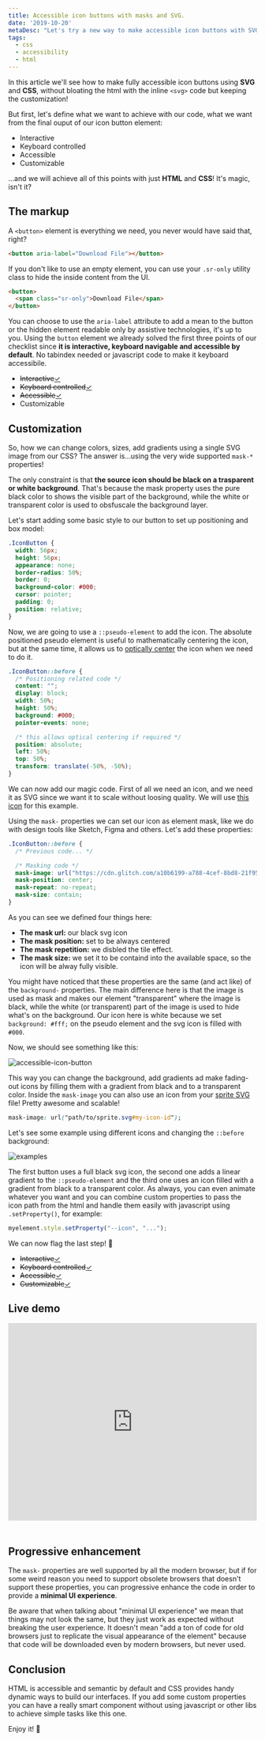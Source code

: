 ```yaml
---
title: Accessible icon buttons with masks and SVG.
date: '2019-10-20'
metaDesc: "Let's try a new way to make accessible icon buttons with SVG's and CSS masks."
tags:
  - css
  - accessibility
  - html
---
```


In this article we'll see how to make fully accessible icon buttons using __SVG__ and __CSS__, without bloating the html with the inline `<svg>` code  but keeping the customization!

But first, let's define what we want to achieve with our code, what we want from the final ouput of our icon button element:

- Interactive
- Keyboard controlled
- Accessible
- Customizable

...and we will achieve all of this points with just __HTML__ and __CSS__! It's magic, isn't it?

## The markup

A `<button>` element is everything we need, you never would have said that, right?

```html
<button aria-label="Download File"></button>
```

If you don't like to use an empty element, you can use your `.sr-only` utility class to hide the inside content from the UI.

```html
<button>
  <span class="sr-only">Download File</span>
</button>
```

You can choose to use the `aria-label` attribute to add a mean to the button or the hidden element readable only by assistive technologies, it's up to you. Using the `button` element we already solved the first three points of our checklist since __it is interactive, keyboard navigable and accessible by default__. No tabindex needed or javascript code to make it keyboard accessibile.

- <del>Interactive</del><ins>✓</ins>
- <del>Keyboard controlled</del><ins>✓</ins>
- <del>Accessible</del><ins>✓</ins>
- Customizable

## Customization

So, how we can change colors, sizes, add gradients using a single SVG image from our CSS? The answer is...using the very wide supported `mask-*` properties!

The only constraint is that __the source icon should be black on a trasparent or white background__. That's because the mask property uses the pure black color to shows the visible part of the background, while the white or transparent color is used to obsfuscale the background layer.

Let's start adding some basic style to our button to set up positioning and box model:

```css
.IconButton {
  width: 56px;
  height: 56px;
  appearance: none;
  border-radius: 50%;
  border: 0;
  background-color: #000;
  cursor: pointer;
  padding: 0;
  position: relative;
}
```

Now, we are going to use a `::pseudo-element` to add the icon. The absolute positioned pseudo element is useful to mathematically centering the icon, but at the same time, it allows us to [optically center](https://medium.muz.li/optical-effects-9fca82b4cd9a) the icon when we need to do it.

```css
.IconButton::before {
  /* Positioning related code */
  content: "";
  display: block;
  width: 50%;
  height: 50%;
  background: #000;
  pointer-events: none;

  /* this allows optical centering if required */
  position: absolute;
  left: 50%;
  top: 50%;
  transform: translate(-50%, -50%);
}
```

We can now add our magic code. First of all we need an icon, and we need it as SVG since we want it to scale without loosing quality. We will use [this icon](https://images.ctfassets.net/gz0sygvqczyz/2szA1GJ3YcnW8P0Zxgx8c1/7f6ed208373a28a462143b58b299ebbc/FX9.svg) for this example.

Using the `mask-` properties we can set our icon as element mask, like we do with design tools like Sketch, Figma and others. Let's add these properties:

```css
.IconButton::before {
  /* Previous code... */

  /* Masking code */
  mask-image: url("https://cdn.glitch.com/a10b6199-a788-4cef-8bd8-21f95dbcba93%2Fdownload-cloud.svg?v=1571346192759");
  mask-position: center;
  mask-repeat: no-repeat;
  mask-size: contain;
}
```

As you can see we defined four things here:

- __The mask url:__ our black svg icon
- __The mask position:__ set to be always centered
- __The mask repetition:__ we disbled the tile effect.
- __The mask size:__ we set it to be containd into the available space, so the icon will be alway fully visible.

You might have noticed that these properties are the same (and act like) of the `background-` properties. The main difference here is that the image is used as mask and makes our element "transparent" where the image is black, while the white (or transparent) part of the image is used to hide what's on the background. Our icon here is white because we set `background: #fff;` on the pseudo element and the svg icon is filled with `#000`.

Now, we should see something like this:

![accessible-icon-button](//images.ctfassets.net/gz0sygvqczyz/3ErL4imaIwMa6waWkI3sr0/0dbe9eb935e6a14b2a0f20434b8dd096/Screenshot_2019-10-19_at_20.07.30.png)

This way you can change the background, add gradients ad make fading-out icons by filling them with a gradient from black and to a transparent color.
Inside the `mask-image` you can also use an icon from your [sprite SVG](https://css-tricks.com/icon-fonts-vs-svg/) file! Pretty awesome and scalable!

```css
mask-image: url("path/to/sprite.svg#my-icon-id");
```

Let's see some example using different icons and changing the `::before` background:

![examples](//images.ctfassets.net/gz0sygvqczyz/5ImFRyi2At0EAOuCDTDT4p/30d2ffecc068a53c423639c0489a20e4/examples.png)

The first button uses a full black svg icon, the second one adds a linear gradient to the `::pseudo-element` and the third one uses an icon filled with a gradient from black to a transparent color. As always, you can even animate whatever you want and you can combine custom properties to pass the icon path from the html and handle them easily with javascript using `.setProperty()`, for example:

```js
myelement.style.setProperty("--icon", "...");
```

We can now flag the last step! 🎉

- <del>Interactive</del><ins>✓</ins>
- <del>Keyboard controlled</del><ins>✓</ins>
- <del>Accessible</del><ins>✓</ins>
- <del>Customizable</del><ins>✓</ins>

## Live demo

<div class="glitch-embed-wrap" style="height: 420px; width: 100%;">
  <iframe
    src="https://glitch.com/embed/#!/embed/accessible-icon-button?path=style.css&previewSize=0"
    title="accessible-icon-button on Glitch"
    allow="geolocation; microphone; camera; midi; vr; encrypted-media"
    style="height: 400px; width: 100%; border: 0;">
  </iframe>
</div>

## Progressive enhancement

The `mask-` properties are well supported by all the modern browser, but if for some weird reason you need to support obsolete browsers that doesn't support these properties, you can progressive enhance the code in order to provide a __minimal UI experience__.

Be aware that when talking about "minimal UI experience" we mean that things may not look the same, but they just work as expected without breaking the user experience. It doesn't mean "add a ton of code for old browsers just to replicate the visual appearance of the element" because that code will be downloaded even by modern browsers, but never used.


## Conclusion

HTML is accessible and semantic by default and CSS provides handy dynamic ways to build our interfaces. If you add some custom properties you can have a really smart component without using javascript or other libs to achieve simple tasks like this one.

Enjoy it! 🎉









